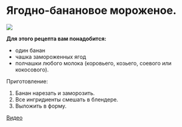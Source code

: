 # Ягодно-банановое мороженое.
![](/images/Kulinar/IceCream/icecream.jpg)

**Для этого рецепта вам понадобится:**

- один банан
- чашка замороженных ягод
- полчашки любого молока (коровьего, козьего, соевого или кокосового).

Приготовление:

1. Банан нарезать и заморозить.
2. Все ингридиенты смешать в блендере.
3. Выложить в форму.

[Видео](https://youtu.be/AHJ5yvAFCOY)
